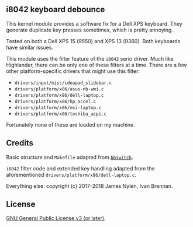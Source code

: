 ## i8042 keyboard debounce

This kernel module provides a software fix for a Dell XPS keyboard.  They
generate duplicate key presses sometimes, which is pretty annoying.

Tested on both a Dell XPS 15 (9550) and XPS 13 (9360).  Both keyboards have
similar issues.

This module uses the filter feature of the `i8042` serio driver.  Much like
Highlander, there can be only one of these filters at a time.  There are a few
other platform-specific drivers that might use this filter:

- `drivers/input/misc/ideapad_slidebar.c`
- `drivers/platform/x86/asus-nb-wmi.c`
- `drivers/platform/x86/dell-laptop.c`
- `drivers/platform/x86/hp_accel.c`
- `drivers/platform/x86/msi-laptop.c`
- `drivers/platform/x86/toshiba_acpi.c`

Fortunately none of these are loaded on my machine.

## Credits

Basic structure and `Makefile` adapted from
[`bbswitch`](https://github.com/Bumblebee-Project/bbswitch).

`i8042` filter code and extended key handling adapted from the aforementioned
`drivers/platform/x86/dell-laptop.c`.

Everything else: copyright (c) 2017-2018 James Nylen, Ivan Brennan.

## License

[GNU General Public License v3 (or later)](./LICENSE.md).
